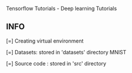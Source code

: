 
Tensorflow Tutorials - Deep learning Tutorials

## INFO
[=] Creating virtual environment

[=] Datasets: stored in 'datasets' directory
      MNIST

[=] Source code : stored in 'src' directory
